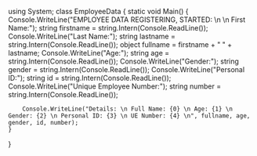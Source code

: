using System;
class EmployeeData
{
    static void Main()
    {
        Console.WriteLine("EMPLOYEE DATA REGISTERING, STARTED: \n \n First Name:");
        string firstname = string.Intern(Console.ReadLine());
        Console.WriteLine("Last Name:");
        string lastname = string.Intern(Console.ReadLine());
        object fullname = firstname + "  " + lastname;
        Console.WriteLine("Age:");
        string age = string.Intern(Console.ReadLine());
        Console.WriteLine("Gender:");
        string gender = string.Intern(Console.ReadLine());
        Console.WriteLine("Personal ID:");
        string id = string.Intern(Console.ReadLine());
        Console.WriteLine("Unique Employee Number:");
        string number = string.Intern(Console.ReadLine());

        Console.WriteLine("Details: \n Full Name: {0} \n Age: {1} \n Gender: {2} \n Personal ID: {3} \n UE Number: {4} \n", fullname, age, gender, id, number);
    }  
}
